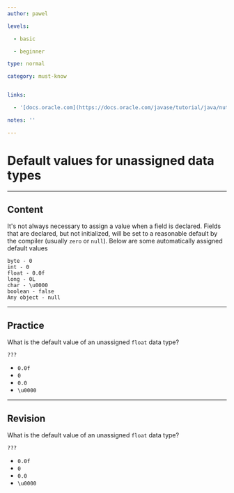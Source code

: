 ```yaml
---
author: pawel

levels:

  - basic

  - beginner

type: normal

category: must-know


links:

  - '[docs.oracle.com](https://docs.oracle.com/javase/tutorial/java/nutsandbolts/datatypes.html){website}'

notes: ''

---
```


# Default values for unassigned data types

---
## Content

It's not always necessary to assign a value when a field is declared. Fields that are declared, but not initialized, will be set to a reasonable default by the compiler (usually `zero` or `null`). Below are some automatically assigned default values

```
byte - 0
int - 0
float - 0.0f
long - 0L
char - \u0000
boolean - false
Any object - null
```

---
## Practice

What is the default value of an unassigned `float` data type?

`???`


* `0.0f` 
* `0` 
* `0.0` 
* `\u0000`

---
## Revision

What is the default value of an unassigned `float` data type?

`???`


* `0.0f` 
* `0` 
* `0.0` 
* `\u0000`

